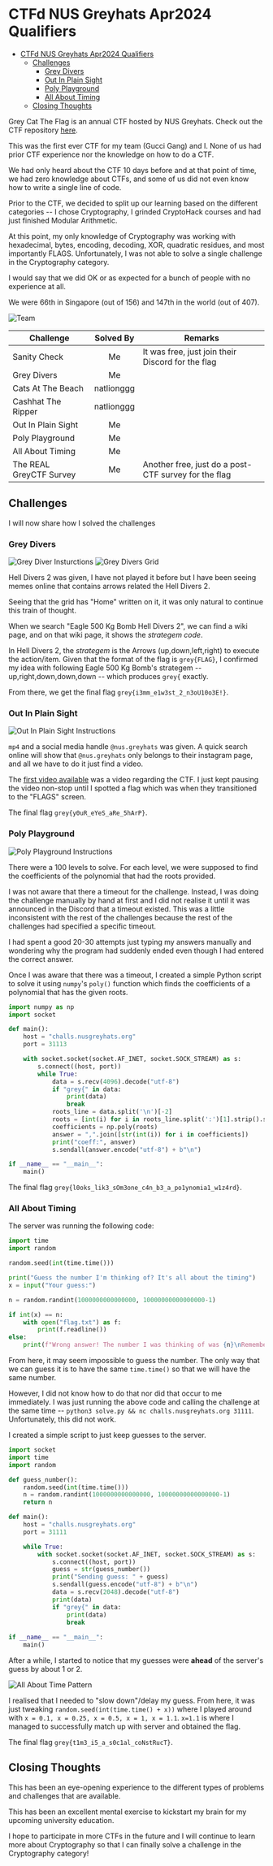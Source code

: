 # CTFd NUS Greyhats Apr2024 Qualifiers

- [CTFd NUS Greyhats Apr2024 Qualifiers](#ctfd-nus-greyhats-apr2024-qualifiers)
  - [Challenges](#challenges)
    - [Grey Divers](#grey-divers)
    - [Out In Plain Sight](#out-in-plain-sight)
    - [Poly Playground](#poly-playground)
    - [All About Timing](#all-about-timing)
  - [Closing Thoughts](#closing-thoughts)


Grey Cat The Flag is an annual CTF hosted by NUS Greyhats. Check out the CTF repository [here](https://github.com/NUSGreyhats/greyctf24-challs-public/tree/main).

This was the first ever CTF for my team (Gucci Gang) and I. None of us had prior CTF experience nor the knowledge on how to do a CTF.

We had only heard about the CTF 10 days before and at that point of time, we had zero knowledge about CTFs, and some of us did not even know how to write a single line of code.

Prior to the CTF, we decided to split up our learning based on the different categories -- I chose Cryptography, I grinded CryptoHack courses and had just finished Modular Arithmetic.

At this point, my only knowledge of Cryptography was working with hexadecimal, bytes, encoding, decoding, XOR, quadratic residues, and most importantly FLAGS. Unfortunately, I was not able to solve a single challenge in the Cryptography category.

I would say that we did OK or as expected for a bunch of people with no experience at all.

We were 66th in Singapore (out of 156) and 147th in the world (out of 407).

![Team](images/team.png)

| Challenge               | Solved By  | Remarks                                              |
| ----------------------- | :--------: | ---------------------------------------------------- |
| Sanity Check            |     Me     | It was free, just join their Discord for the flag    |
| Grey Divers             |     Me     |                                                      |
| Cats At The Beach       | natlionggg |                                                      |
| Cashhat The Ripper      | natlionggg |                                                      |
| Out In Plain Sight      |     Me     |                                                      |
| Poly Playground         |     Me     |                                                      |
| All About Timing        |     Me     |                                                      |
| The REAL GreyCTF Survey |     Me     | Another free, just do a post-CTF survey for the flag |

## Challenges

I will now share how I solved the challenges

### Grey Divers

![Grey Diver Insturctions](images/gdivers_instructions.png)
![Grey Divers Grid](images/gdivers_grid.png)

Hell Divers 2 was given, I have not played it before but I have been seeing memes online that contains arrows related the Hell Divers 2.

Seeing that the grid has "Home" written on it, it was only natural to continue this train of thought.

When we search "Eagle 500 Kg Bomb Hell Divers 2", we can find a wiki page, and on that wiki page, it shows the *strategem code*.

In Hell Divers 2, the *strategem* is the Arrows (up,down,left,right) to execute the action/item. Given that the format of the flag is `grey{FLAG}`, I confirmed my idea with following Eagle 500 Kg Bomb's strategem -- up,right,down,down,down -- which produces `grey{` exactly.

From there, we get the final flag `grey{i3mm_e1w3st_2_n3oU10o3E!}`.

### Out In Plain Sight

![Out In Plain Sight Instructions](images/oips_instructions.png)

`mp4` and a social media handle `@nus.greyhats` was given. A quick search online will show that `@nus.greyhats` only belongs to their instagram page, and all we have to do it just find a video.

The [first video available](https://www.instagram.com/p/C5f-z-PSO5i/) was a video regarding the CTF. I just kept pausing the video non-stop until I spotted a flag which was when they transitioned to the "FLAGS" screen.

The final flag `grey{y0uR_eYeS_aRe_5hArP}`.

### Poly Playground

![Poly Playground Instructions](images/pp_instructions.png)

There were a 100 levels to solve. For each level, we were supposed to find the coefficients of the polynomial that had the roots provided.

I was not aware that there a timeout for the challenge. Instead, I was doing the challenge manually by hand at first and I did not realise it until it was announced in the Discord that a timeout existed. This was a little inconsistent with the rest of the challenges because the rest of the challenges had specified a specific timeout.

I had spent a good 20-30 attempts just typing my answers manually and wondering why the program had suddenly ended even though I had entered the correct answer.

Once I was aware that there was a timeout, I created a simple Python script to solve it using `numpy`'s `poly()` function which finds the coefficients of a polynomial that has the given roots.

``` python
import numpy as np
import socket

def main():
    host = "challs.nusgreyhats.org"
    port = 31113

    with socket.socket(socket.AF_INET, socket.SOCK_STREAM) as s:
        s.connect((host, port))
        while True:
            data = s.recv(4096).decode("utf-8")
            if "grey{" in data:
                print(data)
                break
            roots_line = data.split('\n')[-2]
            roots = [int(i) for i in roots_line.split(':')[1].strip().split(',')]
            coefficients = np.poly(roots)
            answer = ",".join([str(int(i)) for i in coefficients])
            print("coeff:", answer)
            s.sendall(answer.encode("utf-8") + b"\n")

if __name__ == "__main__":
    main()

```

The final flag `grey{l0oks_lik3_sOm3one_c4n_b3_a_po1ynomia1_w1z4rd}`.

### All About Timing

The server was running the following code:

``` python
import time
import random

random.seed(int(time.time()))

print("Guess the number I'm thinking of? It's all about the timing")
x = input("Your guess:")

n = random.randint(1000000000000000, 10000000000000000-1)

if int(x) == n:
    with open("flag.txt") as f:
        print(f.readline())
else: 
    print(f"Wrong answer! The number I was thinking of was {n}\nRemember it's all about the timing!")
```

From here, it may seem impossible to guess the number. The only way that we can guess it is to have the same `time.time()` so that we will have the same number.

However, I did not know how to do that nor did that occur to me immediately. I was just running the above code and calling the challenge at the same time -- `python3 solve.py && nc challs.nusgreyhats.org 31111`. Unfortunately, this did not work.

I created a simple script to just keep guesses to the server.

``` python
import socket
import time
import random

def guess_number():
    random.seed(int(time.time()))
    n = random.randint(1000000000000000, 10000000000000000-1)
    return n

def main():
    host = "challs.nusgreyhats.org"
    port = 31111

    while True:
        with socket.socket(socket.AF_INET, socket.SOCK_STREAM) as s:
            s.connect((host, port))
            guess = str(guess_number())
            print("Sending guess: " + guess)
            s.sendall(guess.encode("utf-8") + b"\n")
            data = s.recv(2048).decode("utf-8")
            print(data)
            if "grey{" in data:
                print(data)
                break
            
if __name__ == "__main__":
    main()

```

After a while, I started to notice that my guesses were **ahead** of the server's guess by about 1 or 2.

![All About Time Pattern](aat_pattern.png)

I realised that I needed to "slow down"/delay my guess. From here, it was just tweaking `random.seed(int(time.time() + x))` where I played around with `x = 0.1, x = 0.25, x = 0.5, x = 1, x = 1.1`. `x=1.1` is where I managed to successfully match up with server and obtained the flag.

The final flag `grey{t1m3_i5_a_s0c1al_coNstRucT}`.

## Closing Thoughts

This has been an eye-opening experience to the different types of problems and challenges that are available.

This has been an excellent mental exercise to kickstart my brain for my upcoming university education.

I hope to participate in more CTFs in the future and I will continue to learn more about Cryptography so that I can finally solve a challenge in the Cryptography category!
